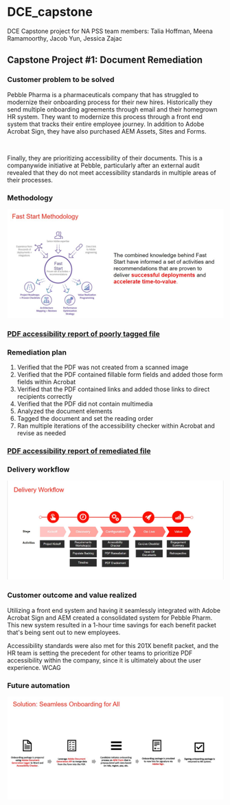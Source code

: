 # DCE_capstone
DCE Capstone project for NA PSS team members: Talia Hoffman, Meena Ramamoorthy, Jacob Yun, Jessica Zajac

## Capstone Project #1: Document Remediation 

### Customer problem to be solved 
<p>Pebble Pharma is a pharmaceuticals company that has struggled to modernize their onboarding process for their new hires. Historically they send multiple onboarding agreements through email and their homegrown HR system. They want to modernize this process through a front end system that tracks their entire employee journey. In addition to Adobe Acrobat Sign, they have also purchased AEM Assets, Sites and Forms. </p>
<br>
<p> Finally, they are prioritizing accessibility of their documents. This is a companywide initiative at Pebble, particularly after an external audit revealed that they do not meet accessibility standards in multiple areas of their processes. </p>


### Methodology 

![Fast Start Methodology](/assets/fast_start_methodology.JPG)


### [PDF accessibility report of poorly tagged file](https://github.com/sekkinsan/DCE_capstone/blob/main/Pebble_Pharm_201X_Benefits.pdf.accreport.html) 


### Remediation plan 
  1. Verified that the PDF was not created from a scanned image 
  2. Verified that the PDF contained fillable form fields and added those form fields within Acrobat 
  3. Verified that the PDF contained links and added those links to direct recipients correctly 
  4. Verified that the PDF did not contain multimedia 
  5. Analyzed the document elements 
  6. Tagged the document and set the reading order 
  7. Ran multiple iterations of the accessibility checker within Acrobat and revise as needed 


### [PDF accessibility report of remediated file](https://github.com/sekkinsan/DCE_capstone/blob/main/Pebble_Pharm_201X_Benefits_remediated.pdf.accreport.html) 


### Delivery workflow 

  ![Delivery Workflow](/assets/delivery_workflow.JPG)


### Customer outcome and value realized 
<p> Utilizing a front end system and having it seamlessly integrated with Adobe Acrobat Sign and AEM created a consolidated system for Pebble Pharm. This new system resulted in a 1-hour time savings for each benefit packet that's being sent out to new employees. </p>

<p> Accessibility standards were also met for this 201X benefit packet, and the HR team is setting the precedent for other teams to prioritize PDF accessibility within the company, since it is ultimately about the user experience. WCAG </p>


### Future automation 

![Future Automation](/assets/future_automation.JPG)
